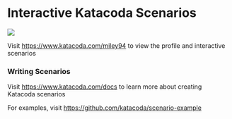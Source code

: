 # Interactive Katacoda Scenarios

[![](http://shields.katacoda.com/katacoda/miley94/count.svg)](https://www.katacoda.com/miley94 "Get your profile on Katacoda.com")

Visit https://www.katacoda.com/miley94 to view the profile and interactive scenarios

### Writing Scenarios
Visit https://www.katacoda.com/docs to learn more about creating Katacoda scenarios

For examples, visit https://github.com/katacoda/scenario-example
